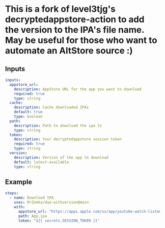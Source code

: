 # This is a fork of level3tjg's decryptedappstore-action to add the version to the IPA's file name. May be useful for those who want to automate an AltStore source :)

## Inputs
```yaml
inputs:
  appstore_url:
    description: AppStore URL for the app you want to download
    required: true
    type: string
  cache:
    description: Cache downloaded IPAs
    default: true
    type: boolean
  path:
    description: Path to download the ipa to
    type: string
  token:
    description: Your decryptedappstore session token
    required: true
    type: string
  version:
    description: Version of the app to download
    default: latest-available
    type: string
```

## Example

```yaml
steps:
  - name: Download IPA
    uses: MrZomka/daa-withversion@main
    with:
      appstore_url: "https://apps.apple.com/us/app/youtube-watch-listen-stream/id544007664"
      path: App.ipa
      token: "${{ secrets.SESSION_TOKEN }}"
```
